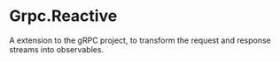 # Grpc.Reactive
A extension to the gRPC project, to transform the request and response streams into observables.
